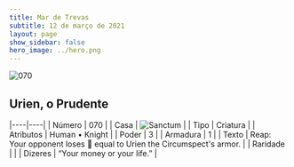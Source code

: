 ```yaml
---
title: Mar de Trevas
subtitle: 12 de março de 2021
layout: page
show_sidebar: false
hero_image: ../hero.png
---
```


![070](https://cdn.keyforgegame.com/media/card_front/pt/496_070_QGG5VP6Q5HF7_pt.png)

## Urien, o Prudente

|----|----|
| Número | 070 |
| Casa | ![Sanctum](https://archonarcana.com/images/thumb/c/c7/Sanctum.png/22px-Sanctum.png "Santuário") |
| Tipo | Criatura |
| Atributos | Human • Knight |
| Poder | 3 |
| Armadura | 1 |
| Texto | Reap: Your opponent loses  equal to Urien the Circumspect's armor. |
| Raridade |  |
| Dizeres | “Your money or your life.” |
